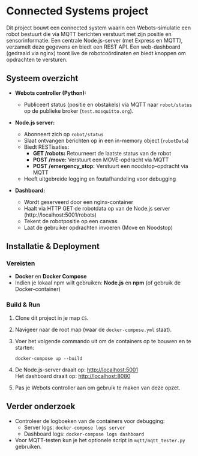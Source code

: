 # Connected Systems project

Dit project bouwt een connected system waarin een Webots-simulatie een robot bestuurt die via MQTT berichten verstuurt met zijn positie en sensorinformatie. Een centrale Node.js-server (met Express en MQTT),
verzamelt deze gegevens en biedt een REST API. Een web-dashboard (gedraaid via nginx) toont live de robotcoördinaten en biedt knoppen om opdrachten te versturen.

## Systeem overzicht

- **Webots controller (Python):**
  - Publiceert status (positie en obstakels) via MQTT naar `robot/status` op de publieke broker (`test.mosquitto.org`).
  
- **Node.js server:**
  - Abonneert zich op `robot/status`
  - Slaat ontvangen berichten op in een in-memory object (`robotData`)
  - Biedt RESTisaties:
    - **GET /robots:** Retourneert de laatste status van de robot
    - **POST /move:** Verstuurt een MOVE-opdracht via MQTT
    - **POST /emergency_stop:** Verstuurt een noodstop-opdracht via MQTT
  - Heeft uitgebreide logging en foutafhandeling voor debugging

- **Dashboard:**
  - Wordt geserveerd door een nginx-container
  - Haalt via HTTP GET de robotdata op van de Node.js server (http://localhost:5001/robots)
  - Tekent de robotpositie op een canvas
  - Laat de gebruiker opdrachten invoeren (Move en Noodstop)

## Installatie & Deployment

### Vereisten
- **Docker** en **Docker Compose**
- Indien je lokaal npm wilt gebruiken: **Node.js** en **npm** (of gebruik de Docker-container)

### Build & Run

1. Clone dit project in je map `CS`.
2. Navigeer naar de root map (waar de `docker-compose.yml` staat).
3. Voer het volgende commando uit om de containers op te bouwen en te starten:
    ```
    docker-compose up --build
    ```
4. De Node.js-server draait op: [http://localhost:5001](http://localhost:5001)  
   Het dashboard draait op: [http://localhost:8080](http://localhost:8080)
   
5. Pas je Webots controller aan om gebruik te maken van deze opzet.

## Verder onderzoek

- Controleer de logboeken van de containers voor debugging:
  - Server logs: `docker-compose logs server`
  - Dashboard logs: `docker-compose logs dashboard`
- Voor MQTT-testen kun je het optionele script in `mqtt/mqtt_tester.py` gebruiken.

